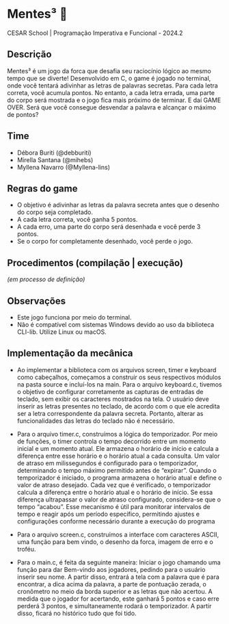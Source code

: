 # Mentes³ 🧠

CESAR School | Programação Imperativa e Funcional - 2024.2

## Descrição
Mentes³ é um jogo da forca que desafia seu raciocínio lógico ao mesmo tempo que se diverte! Desenvolvido em C, o game é jogado no terminal, onde você tentará adivinhar as letras de palavras secretas. Para cada letra correta, você acumula pontos. No entanto, a cada letra errada, uma parte do corpo será mostrada e o jogo fica mais próximo de terminar. E daí GAME OVER. Será que você consegue desvendar a palavra e alcançar o máximo de pontos?

## Time
- Débora Buriti (@debburiti)
- Mirella Santana (@mihebs)
- Myllena Navarro (@Myllena-lins)

## Regras do game
- O objetivo é adivinhar as letras da palavra secreta antes que o desenho do corpo seja completado.
- A cada letra correta, você ganha 5 pontos.
- A cada erro, uma parte do corpo será desenhada e você perde 3 pontos.
- Se o corpo for completamente desenhado, você perde o jogo.

## Procedimentos (compilação | execução)
_(em processo de definição)_

## Observações
- Este jogo funciona por meio do terminal.
- Não é compatível com sistemas Windows devido ao uso da biblioteca CLI-lib. Utilize Linux ou macOS.

## Implementação da mecânica
- Ao implementar a biblioteca com os arquivos screen, timer e keyboard como cabeçalhos, começamos a construir os seus respectivos módulos na pasta source e incluí-los na main.
Para o arquivo keyboard.c, tivemos o objetivo de configurar corretamente as capturas de entradas de teclado, sem exibir os caracteres mostrados na tela. O usuário deve inserir as letras presentes no teclado, de acordo com o que ele acredita ser a letra correspondente da palavra secreta. Portanto, alterar as funcionalidades das letras do teclado não é necessário.

 - Para o arquivo timer.c, construímos a lógica do temporizador. Por meio de funções, o timer controla o tempo decorrido entre um momento inicial e um momento atual. Ele armazena o horário de início e calcula a diferença entre esse horário  e o horário atual a cada consulta. Um valor de atraso em milissegundos é configurado para o temporizador, determinando o tempo máximo permitido antes de “expirar”.
  Quando o temporizador é iniciado, o programa armazena o horário atual e define o valor de atraso desejado. Cada vez que é verificado, o temporizador calcula a diferença entre o horário atual e o horário de início. Se essa diferença ultrapassar o valor de atraso configurado, considera-se que o tempo “acabou”. Esse mecanismo é útil para monitorar intervalos de tempo e reagir após um período específico, permitindo ajustes e configurações conforme necessário durante a execução do programa

 - Para o arquivo screen.c, construímos a interface com caracteres ASCII, uma função para bem vindo, o desenho da forca, imagem de erro e o troféu.

 - Para o main.c,  é feita da seguinte maneira: Iniciar o jogo chamando uma função para dar Bem-vindo aos jogadores, pedindo para o usuário inserir seu nome. A partir disso, entrará a tela com a palavra que é para encontrar, a dica acima da palavra, a parte de pontuação zerada, o cronômetro no meio da borda superior e as letras que não acertou.  A medida que o jogador for acertando, este  ganhará 5 pontos e caso erre perderá 3 pontos, e simultaneamente rodará o temporizador. A partir disso, ficará no histórico tudo que foi tido.


   

